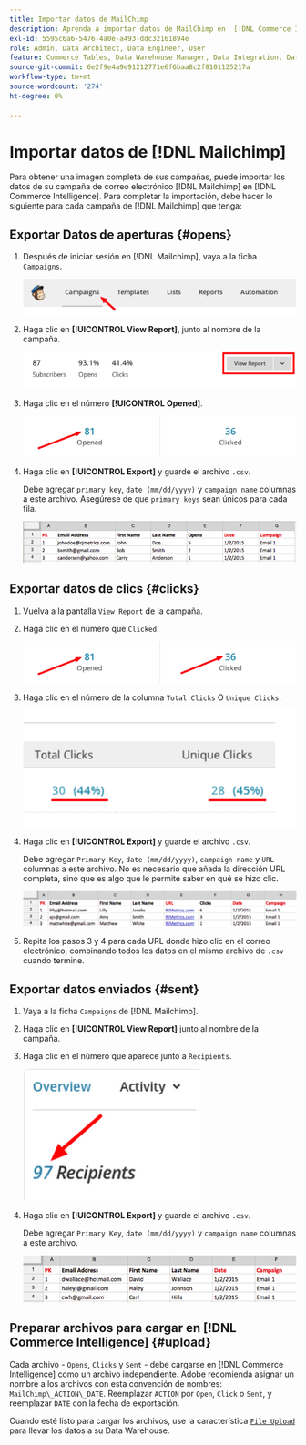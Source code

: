 ```yaml
---
title: Importar datos de MailChimp
description: Aprenda a importar datos de MailChimp en  [!DNL Commerce Intelligence].
exl-id: 5595c6a6-5476-4a0e-a493-ddc32161894e
role: Admin, Data Architect, Data Engineer, User
feature: Commerce Tables, Data Warehouse Manager, Data Integration, Data Import/Export
source-git-commit: 6e2f9e4a9e91212771e6f6baa8c2f8101125217a
workflow-type: tm+mt
source-wordcount: '274'
ht-degree: 0%

---
```


# Importar datos de [!DNL Mailchimp]

Para obtener una imagen completa de sus campañas, puede importar los datos de su campaña de correo electrónico [!DNL Mailchimp] en [!DNL Commerce Intelligence]. Para completar la importación, debe hacer lo siguiente para cada campaña de [!DNL Mailchimp] que tenga:

## Exportar Datos de aperturas {#opens}

1. Después de iniciar sesión en [!DNL Mailchimp], vaya a la ficha `Campaigns`.

   ![importar mailchimp 1](../../../assets/import-mailchimp-1.png)

1. Haga clic en **[!UICONTROL View Report]**, junto al nombre de la campaña.

   ![importar mailchimp 2](../../../assets/import-mailchimp-2.png)

1. Haga clic en el número **[!UICONTROL Opened]**.

   ![importar mailchimp 3](../../../assets/import-mailchimp-3.png)

1. Haga clic en **[!UICONTROL Export]** y guarde el archivo `.csv`.

   Debe agregar `primary key`, `date (mm/dd/yyyy)` y `campaign name` columnas a este archivo. Asegúrese de que `primary keys` sean únicos para cada fila.

   ![importar mailchimp 4](../../../assets/import-mailchimp-4.png)

## Exportar datos de clics {#clicks}

1. Vuelva a la pantalla `View Report` de la campaña.

1. Haga clic en el número que `Clicked`.

   ![importar mailchimp 5](../../../assets/import-mailchimp-5.png)

1. Haga clic en el número de la columna `Total Clicks` O `Unique Clicks`.

   ![importar mailchimp 6](../../../assets/import-mailchimp-6.png)

1. Haga clic en **[!UICONTROL Export]** y guarde el archivo `.csv`.

   Debe agregar `Primary Key`, `date (mm/dd/yyyy)`, `campaign name` y `URL` columnas a este archivo. No es necesario que añada la dirección URL completa, sino que es algo que le permite saber en qué se hizo clic.

   ![importar mailchimp 7](../../../assets/import-mailchimp-7.png)

1. Repita los pasos 3 y 4 para cada URL donde hizo clic en el correo electrónico, combinando todos los datos en el mismo archivo de `.csv` cuando termine.

## Exportar datos enviados {#sent}

1. Vaya a la ficha `Campaigns` de [!DNL Mailchimp].

1. Haga clic en **[!UICONTROL View Report]** junto al nombre de la campaña.

1. Haga clic en el número que aparece junto a `Recipients`.

   ![importar mailchimp 8](../../../assets/import-mailchimp-8.png)

1. Haga clic en **[!UICONTROL Export]** y guarde el archivo `.csv`.

   Debe agregar `Primary Key`, `date (mm/dd/yyyy)` y `campaign name` columnas a este archivo.

   ![importar mailchimp 9](../../../assets/import-mailchimp-9.png)

## Preparar archivos para cargar en [!DNL Commerce Intelligence] {#upload}

Cada archivo - `Opens`, `Clicks` y `Sent` - debe cargarse en [!DNL Commerce Intelligence] como un archivo independiente. Adobe recomienda asignar un nombre a los archivos con esta convención de nombres: `MailChimp\_ACTION\_DATE`. Reemplazar `ACTION` por `Open`, `Click` o `Sent`, y reemplazar `DATE` con la fecha de exportación.

Cuando esté listo para cargar los archivos, use la característica [`File Upload` ](../connecting-data/using-file-uploader.md) para llevar los datos a su Data Warehouse.
